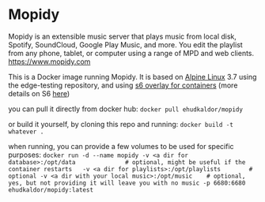 # Mopidy
Mopidy is an extensible music server that plays music from local disk, Spotify, SoundCloud, Google Play Music, and more. You edit the playlist from any phone, tablet, or computer using a range of MPD and web clients.
https://www.mopidy.com

This is a Docker image running Mopidy. It is based on [Alpine Linux](https://alpinelinux.org/) 3.7 using the edge-testing repository, and using [s6 overlay for containers](https://github.com/just-containers/s6-overlay) (more details on S6 [here](http://skarnet.org/software/s6/overview.html))

you can pull it directly from docker hub:
`docker pull ehudkaldor/mopidy`

or build it yourself, by cloning this repo and running:
`docker build -t whatever .`

when running, you can provide a few volumes to be used for specific purposes:
`docker run
  -d
  --name mopidy
  -v <a dir for database>:/opt/data              # optional, might be useful if the container restarts  
  -v <a dir for playlists>:/opt/playlists        # optional
  -v <a dir with your local music>:/opt/music    # optional, yes, but not providing it will leave you with no music
  -p 6680:6680
  ehudkaldor/mopidy:latest`
